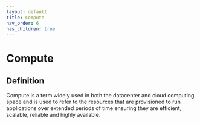 ```yaml
---
layout: default
title: Compute
nav_order: 6
has_children: true
---
```


# Compute

## Definition

  Compute is a term widely used in both the datacenter and cloud computing space and is used to refer to the resources that are provisioned to run applications over extended periods of time ensuring they are efficient, scalable, reliable and highly available. 